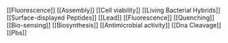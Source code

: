 [[Fluorescence]]
[[Assembly]]
[[Cell viability]]
[[Living Bacterial Hybrids]]
[[Surface-displayed Peptides]]
[[Lead]]
[[Fluorescence]]
[[Quenching]]
[[Bio-sensing]]
[[Biosynthesis]]
[[Antimicrobial activity]]
[[Dna Cleavage]]
[[Pbs]]
